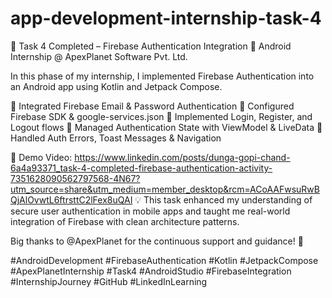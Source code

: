 # app-development-internship-task-4
🚀 Task 4 Completed – Firebase Authentication Integration 🔐 Android Internship @ ApexPlanet Software Pvt. Ltd.

In this phase of my internship, I implemented Firebase Authentication into an Android app using Kotlin and Jetpack Compose.

🔹 Integrated Firebase Email & Password Authentication
🔹 Configured Firebase SDK & google-services.json
🔹 Implemented Login, Register, and Logout flows
🔹 Managed Authentication State with ViewModel & LiveData
🔹 Handled Auth Errors, Toast Messages & Navigation

🎥 Demo Video: https://www.linkedin.com/posts/dunga-gopi-chand-6a4a93371_task-4-completed-firebase-authentication-activity-7351628090562797568-4N67?utm_source=share&utm_medium=member_desktop&rcm=ACoAAFwsuRwBQjAlOvwtL6ftrsttC2lFex8uQAI
💡 This task enhanced my understanding of secure user authentication in mobile apps and taught me real-world integration of Firebase with clean architecture patterns.

Big thanks to @ApexPlanet for the continuous support and guidance! 🙏

#AndroidDevelopment #FirebaseAuthentication #Kotlin #JetpackCompose #ApexPlanetInternship #Task4 #AndroidStudio #FirebaseIntegration #InternshipJourney #GitHub #LinkedInLearning

